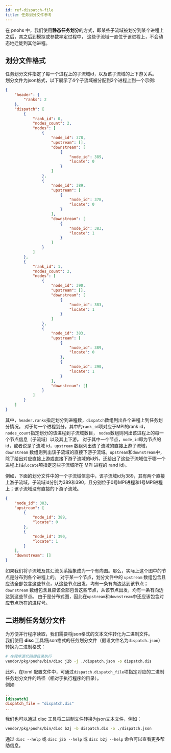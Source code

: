 ```yaml
---
id: ref-dispatch-file
title: 任务划分文件参考
---
```


在 pnohs 中，我们使用**静态任务划分**的方式，即某些子流域被划分到某个进程上之后，其之后到模拟或参数率定过程中，
这些子流域一直位于该进程上，不会动态地迁徙到其他进程。

## 划分文件格式
任务划分文件指定了每一个进程上的子流域id，以及该子流域的上下游关系。  
划分文件为json格式，以下展示了4个子流域被分配到2个进程上到一个示例:
```json
{
    "header": {
        "ranks": 2
    },
    "dispatch": [
        {
            "rank_id": 0,
            "nodes_count": 2,
            "nodes": [
                {
                    "node_id": 378,
                    "upstream": [],
                    "downstream": [
                        {
                            "node_id": 389,
                            "locate": 0
                        }
                    ]
                },
                {
                    "node_id": 389,
                    "upstream": [
                        {
                            "node_id": 378,
                            "locate": 0
                        }
                    ],
                    "downstream": [
                        {
                            "node_id": 383,
                            "locate": 1
                        }
                    ]
                }
            ]
        },
        {
            "rank_id": 1,
            "nodes_count": 2,
            "nodes": [
                {
                    "node_id": 390,
                    "upstream": [],
                    "downstream": [
                        {
                            "node_id": 383,
                            "locate": 1
                        }
                    ]
                },
                {
                    "node_id": 383,
                    "upstream": [
                        {
                            "node_id": 389,
                            "locate": 0
                        },
                        {
                            "node_id": 390,
                            "locate": 1
                        }
                    ],
                    "downstream": []
                }
            ]
        }
    ]
}
```

其中，`header.ranks`指定划分到进程数，`dispatch`数组列出各个进程上到任务划分情况。
对于每一个进程划分，其中的`rank_id`项对应于MPI的rank id，`nodes_count`指定划分的该进程到子流域数目，
`nodes`数组则列出该进程上的每一个节点信息（子流域）以及其上下游。
对于其中一个节点，`node_id`即为节点的 id，或者说是子流域 id，`upstream` 数组列出该子流域的直接上游子流域，
`downstream` 数组则列出该子流域的直接下游子流域。`upstream`和`downstream`中，
除了给出对应直接上游或直接下游子流域的id外，还给出了这些子流域位于哪一个进程上(由`locate`项指定这些子流域所在 MPI 进程的 rand id)。

例如，下面的划分文件中的一个子流域信息中，该子流域id为389，其有两个直接上游子流域，子流域id分别为389和390，且分别位于0号MPI进程和1号MPI进程上；该子流域没有直接的下游子流域。

```json
{
    "node_id": 383,
    "upstream": [
        {
            "node_id": 389,
            "locate": 0
        },
        {
            "node_id": 390,
            "locate": 1
        }
    ],
    "downstream": []
}
```

如果我们将子流域及其汇流关系抽象成为一个有向图。那么，实际上这个图中的节点是分布到各个进程上的。
对于某一个节点，划分文件中的 `upstream` 数组包含且应该全部包含这些节点，从这些节点出发，均有一条有向边达到该节点；
`downstream` 数组包含且应该全部包含这些节点，从该节点出发，均有一条有向边达到这些节点。
由于是分布式图，因此在`upstream`和`downstream`中还应该包含对应节点所在的进程号。

## 二进制任务划分文件
为方便并行程序读取，我们需要将json格式的文本文件转化为二进制文件。  
我们使用 **disc** 工具将json格式的任务划分文件（假设文件名为`dispatch.json`）转换为二进制格式：  
```bash
# 在程序源代码根目录执行
vendor/pkg/pnohs/bin/disc j2b -j ./dispatch.json -o dispatch.dis
```

此外，在toml 配置文件中，可通过`dispatch.dispatch_file`项指定对应的二进制任务划分文件的路径（相对于执行程序的目录）。  
例如:
```toml
...
[dispatch]
dispatch_file = "dispatch.dis"
...
```

我们也可以通过 disc 工具将二进制文件转换为json文本文件，例如：
```bash
vendor/pkg/pnohs/bin/disc b2j -b dispatch.dis -o ./dispatch.json
```

通过 `disc --help` 或 `disc j2b --help` 或 `disc b2j --help` 命令可以查看更多帮助信息。